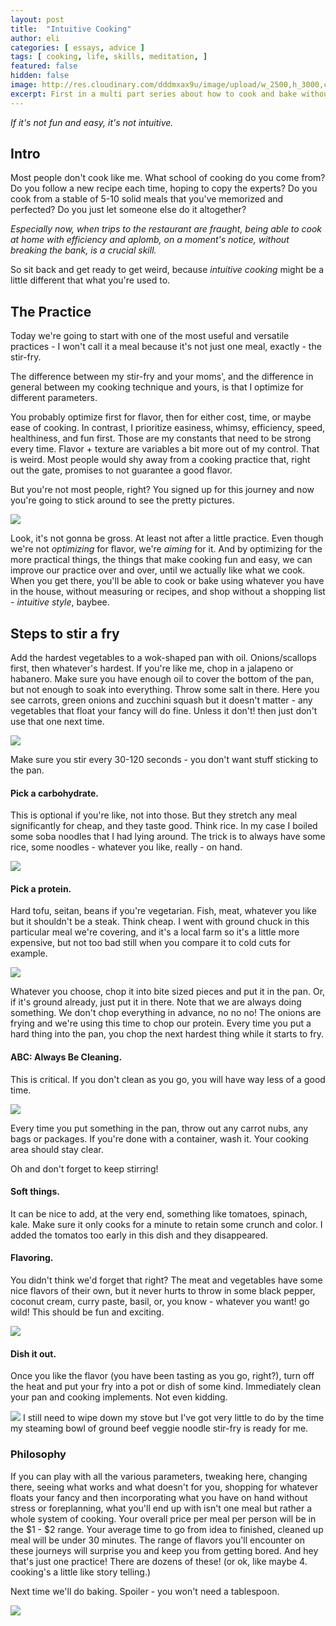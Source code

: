 ```yaml
---
layout: post
title:  "Intuitive Cooking"
author: eli
categories: [ essays, advice ]
tags: [ cooking, life, skills, meditation, ]
featured: false
hidden: false
image: http://res.cloudinary.com/dddmxax9u/image/upload/w_2500,h_3000,c_crop/q_auto/f_auto/e4qjm5zzdshow3ioz9kq
excerpt: First in a multi part series about how to cook and bake without getting sweaty
---
```


_If it's not fun and easy, it's not intuitive._

## Intro
Most people don't cook like me. What school of cooking do you come from? Do you follow a new recipe each time, hoping to copy the experts? Do you cook from a stable of 5-10 solid meals that you've memorized and perfected? Do you just let someone else do it altogether?

*Especially now, when trips to the restaurant are fraught, being able to cook at home with efficiency and aplomb, on a moment's notice, without breaking the bank, is a crucial skill.*

So sit back and get ready to get weird, because _intuitive cooking_ might be a little different that what you're used to.

## The Practice
Today we're going to start with one of the most useful and versatile practices - I won't call it a meal because it's not just one meal, exactly - the stir-fry.

The difference between my stir-fry and your moms', and the difference in general between my cooking technique and yours, is that I optimize for different parameters.

You probably optimize first for flavor, then for either cost, time, or maybe ease of cooking. In contrast, I prioritize easiness, whimsy, efficiency, speed, healthiness, and fun first. Those are my constants that need to be strong every time. Flavor + texture are variables a bit more out of my control. That is weird. Most people would shy away from a cooking practice that, right out the gate, promises to not guarantee a good flavor.

But you're not most people, right? You signed up for this journey and now you're going to stick around to see the pretty pictures.

![](http://res.cloudinary.com/dddmxax9u/image/upload/w_1000/q_auto/f_auto/h2jr3yikcebhlgmyb4gx)

Look, it's not gonna be gross. At least not after a little practice. Even though we're not _optimizing_ for flavor, we're _aiming_ for it. And by optimizing for the more practical things, the things that make cooking fun and easy, we can improve our practice over and over, until we actually like what we cook. When you get there, you'll be able to cook or bake using whatever you have in the house, without measuring or recipes, and shop without a shopping list - _intuitive style_, baybee.

## Steps to stir a fry

Add the hardest vegetables to a wok-shaped pan with oil. Onions/scallops first, then whatever's hardest. If you're like me, chop in a jalapeno or habanero. Make sure you have enough oil to cover the bottom of the pan, but not enough to soak into everything. Throw some salt in there. Here you see carrots, green onions and zucchini squash but it doesn't matter - any vegetables that float your fancy will do fine. Unless it don't! then just don't use that one next time.

![](http://res.cloudinary.com/dddmxax9u/image/upload/w_1000/q_auto/f_auto/dg2epceyvybyxevcga78)

Make sure you stir every 30-120 seconds - you don't want stuff sticking to the pan.

#### Pick a carbohydrate.

This is optional if you're like, not into those. But they stretch any meal significantly for cheap, and they taste good. Think rice. In my case I boiled some soba noodles that I had lying around. The trick is to always have some rice, some noodles - whatever you like, really - on hand.

![](http://res.cloudinary.com/dddmxax9u/image/upload/w_1000/q_auto/f_auto/z7066jr4wdsjmbrbvtkw)

#### Pick a protein.

Hard tofu, seitan, beans if you're vegetarian. Fish, meat, whatever you like but it shouldn't be a steak. Think cheap. I went with ground chuck in this particular meal we're covering, and it's a local farm so it's a little more expensive, but not too bad still when you compare it to cold cuts for example.

![](http://res.cloudinary.com/dddmxax9u/image/upload/w_1000/q_auto/f_auto/cdf3k5gfevdsyvf1rn8h)

Whatever you choose, chop it into bite sized pieces and put it in the pan. Or, if it's ground already, just put it in there. Note that we are always doing something. We don't chop everything in advance, no no no! The onions are frying and we're using this time to chop our protein. Every time you put a hard thing into the pan, you chop the next hardest thing while it starts to fry.

#### ABC: Always Be Cleaning.

This is critical. If you don't clean as you go, you will have way less of a good time.

![](http://res.cloudinary.com/dddmxax9u/image/upload/w_1000/q_auto/f_auto/tmr5wttx0mhtniadxrzp)

Every time you put something in the pan, throw out any carrot nubs, any bags or packages. If you're done with a container, wash it. Your cooking area should stay clear.

Oh and don't forget to keep stirring!

#### Soft things.

It can be nice to add, at the very end, something like tomatoes, spinach, kale. Make sure it only cooks for a minute to retain some crunch and color. I added the tomatos too early in this dish and they disappeared.

#### Flavoring.

You didn't think we'd forget that right? The meat and vegetables have some nice flavors of their own, but it never hurts to throw in some black pepper, coconut cream, curry paste, basil, or, you know - whatever you want! go wild! This should be fun and exciting.

![](http://res.cloudinary.com/dddmxax9u/image/upload/w_1000/q_auto/f_auto/owq2z13mkw5dtmxmsbu9)

#### Dish it out.

Once you like the flavor (you have been tasting as you go, right?), turn off the heat and put your fry into a pot or dish of some kind. Immediately clean your pan and cooking implements. Not even kidding.

![](http://res.cloudinary.com/dddmxax9u/image/upload/w_1000/q_auto/f_auto/hbpkngzeasjnrshpdn3q)
I still need to wipe down my stove but I've got very little to do by the time my steaming bowl of ground beef veggie noodle stir-fry is ready for me.

### Philosophy

If you can play with all the various parameters, tweaking here, changing there, seeing what works and what doesn't for you, shopping for whatever floats your fancy and then incorporating what you have on hand without stress or foreplanning, what you'll end up with isn't one meal but rather a whole system of cooking. Your overall price per meal per person will be in the $1 - $2 range. Your average time to go from idea to finished, cleaned up meal will be under 30 minutes. The range of flavors you'll encounter on these journeys will surprise you and keep you from getting bored. And hey that's just one practice! There are dozens of these! (or ok, like maybe 4. cooking's a little like story telling.)

Next time we'll do baking. Spoiler - you won't need a tablespoon.

![](http://res.cloudinary.com/dddmxax9u/image/upload/w_1000/q_auto/f_auto/wr2gst4pjgah7ii7ildv)